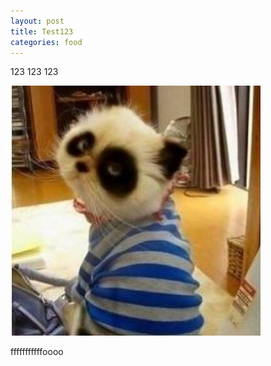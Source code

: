 ```yaml
---
layout: post
title: Test123
categories: food
---
```

123 123 123

![null](/img/uploads/pandacat.jpeg)

fffffffffffoooo
